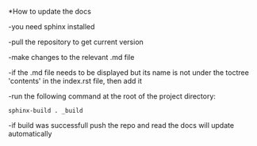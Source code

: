 *How to update the docs

-you need sphinx installed

-pull the repository to get current version

-make changes to the relevant .md file

-if the .md file needs to be displayed but its name is not under the toctree 'contents' in the index.rst file, then add it

-run the following command at the root of the project directory:
```
sphinx-build . _build
```

-if build was successfull push the repo and read the docs will update automatically
